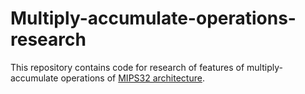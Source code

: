 # Multiply-accumulate-operations-research

This repository contains code for research of features of multiply-accumulate operations of [MIPS32 architecture](https://www.mips.com/products/architectures/mips32-2/).
